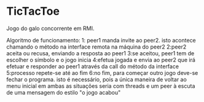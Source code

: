 # TicTacToe
 
Jogo do galo concorrente em RMI.

Algoritmo de funcionamento:
1: peer1 manda invite ao peer2. isto acontece chamando o método na interface remota na máquina do peer2
2:peer2 aceita ou recusa, enviando a resposta ao peer1
3:se aceitou, peer1 tem de escolher o símbolo e o jogo inicia
4:efetua jogada e envia ao peer2 que irá efetuar e responder ao peer1 através da call do método da interface
5:processo repete-se até ao fim
6:no fim, para começar outro jogo deve-se fechar o programa. isto é necessário, pois a única maneira de voltar ao menu inicial em ambas as situações seria com threads e um peer à escuta de uma mensagem do estilo "o jogo acabou"